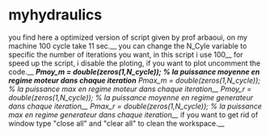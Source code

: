 # myhydraulics
you find here a optimized version of script given by prof arbaoui, on my machine 100 cycle take 11 sec.__
you can change the N_Cyle variable to specific the number of iterations you want, in this script i use 100__ 
for speed up the script, i disable the ploting, if you want to plot uncomment the code.__
*__Pmoy_m = double(zeros(1,N_cycle)); % la puissance moyenne en regime moteur dans chaque iteration__
Pmax_m = double(zeros(1,N_cycle)); % la puissance max en regime moteur dans chaque iteration__
Pmoy_r = double(zeros(1,N_cycle)); % la puissance moyenne en regime generateur dans chaque iteration__
Pmax_r = double(zeros(1,N_cycle)); % la puissance max en regime generateur dans chaque iteration__*
if you want to get rid of window type "close all" and "clear all" to clean the workspace.__
